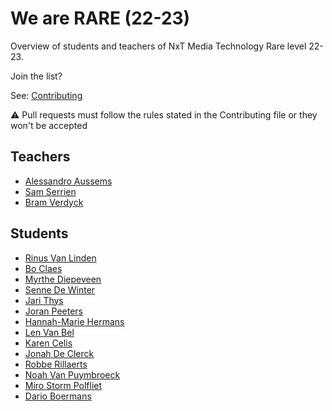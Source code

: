 # We are RARE (22-23)

Overview of students and teachers of NxT Media Technology Rare level 22-23.

Join the list?

See: [Contributing](./CONTRIBUTING.md)

⚠️ Pull requests must follow the rules stated in the Contributing file or they won't be accepted

## Teachers

- [Alessandro Aussems](./people/alessandro_aussems.md)
- [Sam Serrien](./people/sam_serrien.md)
- [Bram Verdyck](./people/bram_verdyck.md)

## Students

- [Rinus Van Linden](./people/rinus_van_linden.md)
- [Bo Claes](./people/bo_claes.md)
- [Myrthe Diepeveen](./people/myrthe_diepeveen.md)
- [Senne De Winter](./people/senne_de_winter.md)
- [Jari Thys](./people/jari_thys.md)
- [Joran Peeters](./people/joran_peeters.md)
- [Hannah-Marie Hermans](./people/hannah-marie_hermans.md)
- [Len Van Bel](./people/len_van_bel.md)
- [Karen Celis](./people/karen_celis.md)
- [Jonah De Clerck](./people/jonah_declerck.md)
- [Robbe Rillaerts](./people/robbe_rillaerts.md)
- [Noah Van Puymbroeck](./people/Noah_VanPuymbroeck.md)
- [Miro Storm Polfliet](./people/miro_polfliet.md)
- [Dario Boermans](./people/dario_boermans.md)
